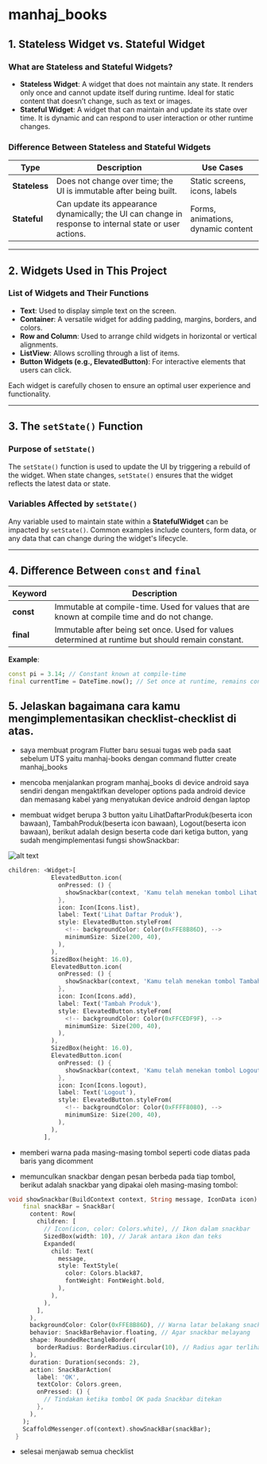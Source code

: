 # manhaj_books

## 1. Stateless Widget vs. Stateful Widget
### What are Stateless and Stateful Widgets?
- **Stateless Widget**: A widget that does not maintain any state. It renders only once and cannot update itself during runtime. Ideal for static content that doesn’t change, such as text or images.
- **Stateful Widget**: A widget that can maintain and update its state over time. It is dynamic and can respond to user interaction or other runtime changes.

### Difference Between Stateless and Stateful Widgets
| Type               | Description                                                                                             | Use Cases                              |
|--------------------|---------------------------------------------------------------------------------------------------------|----------------------------------------|
| **Stateless**      | Does not change over time; the UI is immutable after being built.                                       | Static screens, icons, labels          |
| **Stateful**       | Can update its appearance dynamically; the UI can change in response to internal state or user actions. | Forms, animations, dynamic content     |

---

## 2. Widgets Used in This Project
### List of Widgets and Their Functions
- **Text**: Used to display simple text on the screen.
- **Container**: A versatile widget for adding padding, margins, borders, and colors.
- **Row and Column**: Used to arrange child widgets in horizontal or vertical alignments.
- **ListView**: Allows scrolling through a list of items.
- **Button Widgets (e.g., ElevatedButton)**: For interactive elements that users can click.

Each widget is carefully chosen to ensure an optimal user experience and functionality.

---

## 3. The `setState()` Function
### Purpose of `setState()`
The `setState()` function is used to update the UI by triggering a rebuild of the widget. When state changes, `setState()` ensures that the widget reflects the latest data or state.

### Variables Affected by `setState()`
Any variable used to maintain state within a **StatefulWidget** can be impacted by `setState()`. Common examples include counters, form data, or any data that can change during the widget's lifecycle.

---

## 4. Difference Between `const` and `final`
| Keyword  | Description                                                                                       |
|----------|---------------------------------------------------------------------------------------------------|
| **const** | Immutable at compile-time. Used for values that are known at compile time and do not change.      |
| **final** | Immutable after being set once. Used for values determined at runtime but should remain constant. |

**Example**:
```dart
const pi = 3.14; // Constant known at compile-time
final currentTime = DateTime.now(); // Set once at runtime, remains constant
```
## 5. Jelaskan bagaimana cara kamu mengimplementasikan checklist-checklist di atas.

- saya membuat program Flutter baru sesuai tugas web pada saat sebelum UTS yaitu manhaj-books
dengan command flutter create manhaj_books

- mencoba menjalankan program manhaj_books di device android saya sendiri dengan mengaktifkan developer options pada android device dan memasang kabel yang menyatukan device android dengan laptop
- membuat widget berupa 3 button yaitu LihatDaftarProduk(beserta icon bawaan), TambahProduk(beserta icon bawaan), Logout(beserta icon bawaan), berikut adalah design beserta code dari ketiga button, yang sudah mengimplementasi fungsi showSnackbar:

![alt text](button_3.png)


```dart
children: <Widget>[
            ElevatedButton.icon(
              onPressed: () {
                showSnackbar(context, 'Kamu telah menekan tombol Lihat Daftar Produk', Icons.list);
              },
              icon: Icon(Icons.list),
              label: Text('Lihat Daftar Produk'),
              style: ElevatedButton.styleFrom(
                <!-- backgroundColor: Color(0xFFE8B86D), -->
                minimumSize: Size(200, 40),
              ),
            ),
            SizedBox(height: 16.0),
            ElevatedButton.icon(
              onPressed: () {
                showSnackbar(context, 'Kamu telah menekan tombol Tambah Produk', Icons.add);
              },
              icon: Icon(Icons.add),
              label: Text('Tambah Produk'),
              style: ElevatedButton.styleFrom(
                <!-- backgroundColor: Color(0xFFCEDF9F), -->
                minimumSize: Size(200, 40),
              ),
            ),
            SizedBox(height: 16.0),
            ElevatedButton.icon(
              onPressed: () {
                showSnackbar(context, 'Kamu telah menekan tombol Logout', Icons.logout);
              },
              icon: Icon(Icons.logout),
              label: Text('Logout'),
              style: ElevatedButton.styleFrom(
                <!-- backgroundColor: Color(0xFFFF8080), -->
                minimumSize: Size(200, 40),
              ),
            ),
          ],
```

- memberi warna pada masing-masing tombol seperti code diatas pada baris yang dicomment

- memunculkan snackbar dengan pesan berbeda pada tiap tombol, berikut adalah snackbar yang dipakai oleh masing-masing tombol:
```dart
void showSnackbar(BuildContext context, String message, IconData icon) {
    final snackBar = SnackBar(
      content: Row(
        children: [
          // Icon(icon, color: Colors.white), // Ikon dalam snackbar
          SizedBox(width: 10), // Jarak antara ikon dan teks
          Expanded(
            child: Text(
              message,
              style: TextStyle(
                color: Colors.black87,
                fontWeight: FontWeight.bold,
              ),
            ),
          ),
        ],
      ),
      backgroundColor: Color(0xFFE8B86D), // Warna latar belakang snackbar
      behavior: SnackBarBehavior.floating, // Agar snackbar melayang
      shape: RoundedRectangleBorder(
        borderRadius: BorderRadius.circular(10), // Radius agar terlihat lebih modern
      ),
      duration: Duration(seconds: 2),
      action: SnackBarAction(
        label: 'OK',
        textColor: Colors.green,
        onPressed: () {
          // Tindakan ketika tombol OK pada Snackbar ditekan
        },
      ),
    );
    ScaffoldMessenger.of(context).showSnackBar(snackBar);
  }
```

- selesai menjawab semua checklist